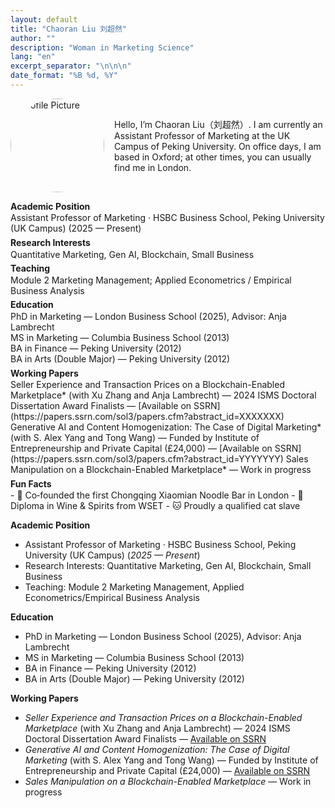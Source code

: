 ```yaml
---
layout: default
title: "Chaoran Liu 刘超然"
author: ""
description: "Woman in Marketing Science"
lang: "en"
excerpt_separator: "\n\n\n"
date_format: "%B %d, %Y"
---
```


<div style="display:flex; align-items:center; gap:1rem; margin-bottom:0.5rem;">
  <img src="{{ '/assets/LIUXiaomian2024_Gili_7526.jpg' | relative_url }}" alt="Profile Picture" style="width:150px; border-radius:50%;" />
  <p style="margin:0;">Hello, I’m Chaoran Liu（刘超然）. I am currently an Assistant Professor of Marketing at the UK Campus of Peking University. On office days, I am based in Oxford; at other times, you can usually find me in London.</p>
</div>

<div class="cv-tight">
<style>
.cv-tight dt{font-weight:700;margin:0.15rem 0 0}
.cv-tight dd{margin:0.1rem 0 0.35rem 0}
.cv-tight dd p{margin:0.1rem 0}
</style>


<dl>
<dt>Academic Position</dt>
<dd>Assistant Professor of Marketing · HSBC Business School, Peking University (UK Campus) (2025 — Present)</dd>


<dt>Research Interests</dt>
<dd>Quantitative Marketing, Gen AI, Blockchain, Small Business</dd>


<dt>Teaching</dt>
<dd>Module 2 Marketing Management; Applied Econometrics / Empirical Business Analysis</dd>


<dt>Education</dt>
<dd>
PhD in Marketing — London Business School (2025), Advisor: Anja Lambrecht<br>
MS in Marketing — Columbia Business School (2013)<br>
BA in Finance — Peking University (2012)<br>
BA in Arts (Double Major) — Peking University (2012)
</dd>

<dt>Working Papers</dt>
<dd>
Seller Experience and Transaction Prices on a Blockchain-Enabled Marketplace* (with Xu Zhang and Anja Lambrecht) — 2024 ISMS Doctoral Dissertation Award Finalists — [Available on SSRN](https://papers.ssrn.com/sol3/papers.cfm?abstract_id=XXXXXXX)  
Generative AI and Content Homogenization: The Case of Digital Marketing* (with S. Alex Yang and Tong Wang) — Funded by Institute of Entrepreneurship and Private Capital (£24,000) — [Available on SSRN](https://papers.ssrn.com/sol3/papers.cfm?abstract_id=YYYYYYY)  
Sales Manipulation on a Blockchain-Enabled Marketplace* — Work in progress
</dd>

<dt>Fun Facts</dt>  
<dd>
- 🎉 Co‑founded the first Chongqing Xiaomian Noodle Bar in London  
- 🍷 Diploma in Wine & Spirits from WSET  
- 🐱 Proudly a qualified cat slave
<dd>
  
</dl>
</div>


**Academic Position**  
- Assistant Professor of Marketing · HSBC Business School, Peking University (UK Campus) (*2025 — Present*)
- Research Interests: Quantitative Marketing, Gen AI, Blockchain, Small Business
- Teaching: Module 2 Marketing Management, Applied Econometrics/Empirical Business Analysis

**Education**  
- PhD in Marketing — London Business School (2025), Advisor: Anja Lambrecht  
- MS in Marketing — Columbia Business School (2013)  
- BA in Finance — Peking University (2012)  
- BA in Arts (Double Major) — Peking University (2012)

**Working Papers**  
- *Seller Experience and Transaction Prices on a Blockchain-Enabled Marketplace* (with Xu Zhang and Anja Lambrecht) — 2024 ISMS Doctoral Dissertation Award Finalists — [Available on SSRN](https://papers.ssrn.com/sol3/papers.cfm?abstract_id=XXXXXXX)  
- *Generative AI and Content Homogenization: The Case of Digital Marketing* (with S. Alex Yang and Tong Wang) — Funded by Institute of Entrepreneurship and Private Capital (£24,000) — [Available on SSRN](https://papers.ssrn.com/sol3/papers.cfm?abstract_id=YYYYYYY)  
- *Sales Manipulation on a Blockchain-Enabled Marketplace* — Work in progress


